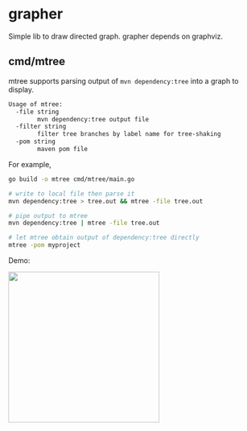 # grapher

Simple lib to draw directed graph. grapher depends on graphviz.

## cmd/mtree

mtree supports parsing output of `mvn dependency:tree` into a graph to display.

```sh
Usage of mtree:
  -file string
        mvn dependency:tree output file
  -filter string
        filter tree branches by label name for tree-shaking
  -pom string
        maven pom file
```

For example,

```sh
go build -o mtree cmd/mtree/main.go

# write to local file then parse it
mvn dependency:tree > tree.out && mtree -file tree.out

# pipe output to mtree
mvn dependency:tree | mtree -file tree.out

# let mtree obtain output of dependency:tree directly
mtree -pom myproject
```

Demo:

<img src="demo/grapher-todo-demo.png" height="300px" />